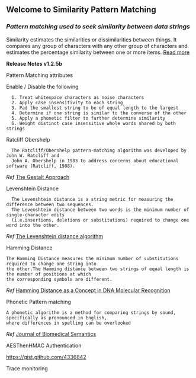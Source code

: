 ## Welcome to Similarity Pattern Matching
### *Pattern matching used to seek similarity between data strings*
Similarity estimates the similarities or dissimilarities between things. It compares any group of characters with any other group of characters and estimates the percentage similarity between one or more items. [Read more](https://ceresbakalite.github.io/similarity/)

**Release Notes v1.2.5b**

  Pattern Matching attributes
  
  Enable / Disable the following
    
      1. Treat whitespace characters as noise characters
      2. Apply case insensitivity to each string
      3. Pad the smallest string to be of equal length to the largest
      4. Determine if one string is similar to the converse of the other
      5. Apply a phonetic filter to further determine similarity
      6. Weight distinct case insensitive whole words shared by both strings
    
  Ratcliff Obershelp
  
      The Ratcliff/Obershelp pattern-matching algorithm was developed by John W. Ratcliff and 
      John A. Obershelp in 1983 to address concerns about educational software (Ratcliff, 1988).

  *Ref* [The Gestalt Approach](https://en.wikipedia.org/wiki/Gestalt_Pattern_Matching)
      
  Levenshtein Distance
  
      The Levenshtein distance is a string metric for measuring the difference between two sequences. 
      The Levenshtein distance between two words is the minimum number of single-character edits 
      (i.e.insertions, deletions or substitutions) required to change one word into the other.

  *Ref* [The Levenshtein distance algorithm](https://www.educative.io/edpresso/the-levenshtein-distance-algorithm)
      
  Hamming Distance
  
    The Hamming Distance measures the minimum number of substitutions required to change one string into 
    the other.The Hamming distance between two strings of equal length is the number of positions at which 
    the corresponding symbols are different.
    
  *Ref* [Hamming Distance as a Concept in DNA Molecular Recognition](https://pubs.acs.org/doi/full/10.1021/acsomega.7b00053)
    
  Phonetic Pattern matching 
  
    A phonetic algorithm is a method for comparing strings by sound, specifically as pronounced in English, 
    where differences in spelling can be overlooked
    
  *Ref* [Journal of Biomedical Semantics](https://jbiomedsem.biomedcentral.com/articles/10.1186/s13326-019-0216-2)
    
  AESThenHMAC Authentication
  
  https://gist.github.com/4336842
  
  Trace monitoring
